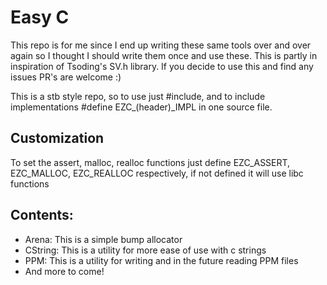 # Easy C

This repo is for me since I end up writing these same tools over and over again
so I thought I should write them once and use these.
This is partly in inspiration of Tsoding's SV.h library.
If you decide to use this and find any issues PR's are welcome :)

This is a stb style repo, so to use just #include, and to include implementations
#define EZC_(header)_IMPL in one source file.

## Customization
To set the assert, malloc, realloc functions just define EZC_ASSERT, EZC_MALLOC, EZC_REALLOC
respectively, if not defined it will use libc functions

## Contents:
 - Arena:
    This is a simple bump allocator
 - CString:
    This is a utility for more ease of use with c strings
 - PPM:
    This is a utility for writing and in the future reading PPM files
 - And more to come!

